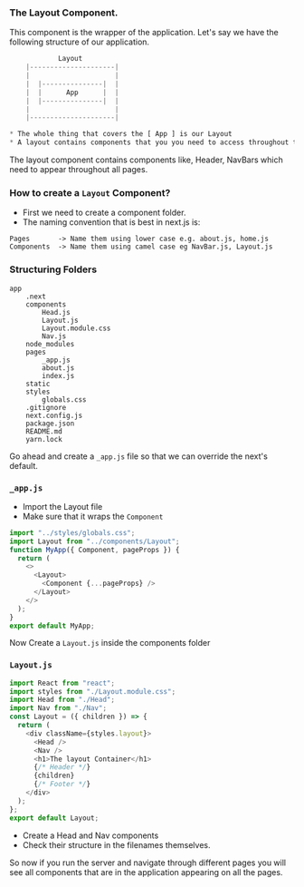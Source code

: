 ### The Layout Component.

This component is the wrapper of the application. Let's say we have the following structure of our application.

```js
            Layout
    |---------------------|
    |                     |
    |  |---------------|  |
    |  |      App      |  |
    |  |---------------|  |
    |                     |
    |---------------------|

* The whole thing that covers the [ App ] is our Layout
* A layout contains components that you you need to access throughout the whole application
```

The layout component contains components like, Header, NavBars which need to appear throughout all pages.

### How to create a `Layout` Component?

- First we need to create a component folder.
- The naming convention that is best in next.js is:

```
Pages       -> Name them using lower case e.g. about.js, home.js
Components  -> Name them using camel case eg NavBar.js, Layout.js
```

### Structuring Folders

```
app
    .next
    components
        Head.js
        Layout.js
        Layout.module.css
        Nav.js
    node_modules
    pages
        _app.js
        about.js
        index.js
    static
    styles
        globals.css
    .gitignore
    next.config.js
    package.json
    README.md
    yarn.lock
```

Go ahead and create a `_app.js` file so that we can override the next's default.

### `_app.js`

- Import the Layout file
- Make sure that it wraps the `Component`

```js
import "../styles/globals.css";
import Layout from "../components/Layout";
function MyApp({ Component, pageProps }) {
  return (
    <>
      <Layout>
        <Component {...pageProps} />
      </Layout>
    </>
  );
}
export default MyApp;
```

Now Create a `Layout.js` inside the components folder

### `Layout.js`

```js
import React from "react";
import styles from "./Layout.module.css";
import Head from "./Head";
import Nav from "./Nav";
const Layout = ({ children }) => {
  return (
    <div className={styles.layout}>
      <Head />
      <Nav />
      <h1>The layout Container</h1>
      {/* Header */}
      {children}
      {/* Footer */}
    </div>
  );
};
export default Layout;
```

- Create a Head and Nav components
- Check their structure in the filenames themselves.

So now if you run the server and navigate through different pages you will see all components that are in the application appearing on all the pages.
